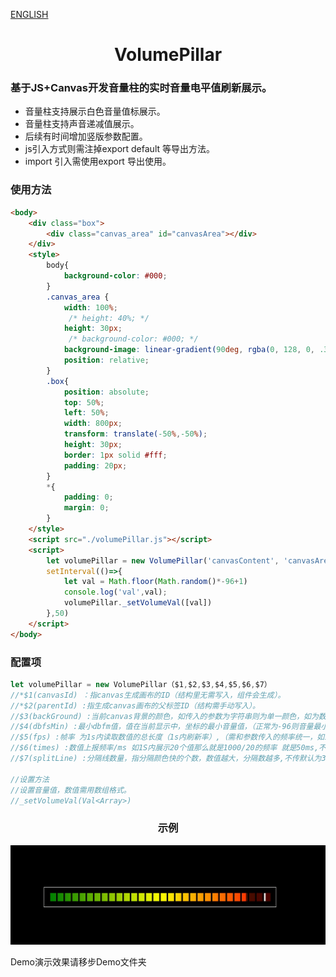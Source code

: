 [ENGLISH](./README.md)

<h1 align="center">VolumePillar</h1>


### 基于JS+Canvas开发音量柱的实时音量电平值刷新展示。

- 音量柱支持展示白色音量值标展示。
- 音量柱支持声音递减值展示。
- 后续有时间增加竖版参数配置。
- js引入方式则需注掉export default 等导出方法。
- import 引入需使用export 导出使用。

### 使用方法

```html
<body>
    <div class="box">
        <div class="canvas_area" id="canvasArea"></div>
    </div>
    <style>
        body{
            background-color: #000;
        }
        .canvas_area {
            width: 100%;
             /* height: 40%; */
            height: 30px;
             /* background-color: #000; */
            background-image: linear-gradient(90deg, rgba(0, 128, 0, .3), rgba(255, 255, 0, .3), rgba(255, 0, 0, .3));
            position: relative;
        }
        .box{
            position: absolute;
            top: 50%;
            left: 50%;
            width: 800px;
            transform: translate(-50%,-50%);
            height: 30px;
            border: 1px solid #fff;
            padding: 20px;
        }
        *{
            padding: 0;
            margin: 0;
        }
    </style>
    <script src="./volumePillar.js"></script>
    <script>
        let volumePillar = new VolumePillar('canvasContent', 'canvasArea',['rgb(0,128,0)', 'rgb(255,255,0)', 'rgb(255,0,0)'],-54,20,50)
        setInterval(()=>{
            let val = Math.floor(Math.random()*-96+1)
            console.log('val',val);
            volumePillar._setVolumeVal([val])
        },50)
    </script>
</body>
```
### 配置项
```javascript
let volumePillar = new VolumePillar（$1,$2,$3,$4,$5,$6,$7）
//*$1(canvasId) ：指canvas生成画布的ID（结构里无需写入，组件会生成）。
//*$2(parentId) :指生成canvas画布的父标签ID（结构需手动写入）。
//$3(backGround) :当前canvas背景的颜色，如传入的参数为字符串则为单一颜色，如为数组则为渐变颜色,不传参数则默认为红黄蓝的渐变色。
//$4(dbfsMin) :最小dbfm值，值在当前显示中，坐标的最小音量值，（正常为-96则音量最小），不传默认为-54。
//$5(fps) :帧率 为1s内读取数值的总长度（1s内刷新率）,（需和参数传入的频率统一，如1s内展示20个值则传参设置音量值时也需1s内传入20个音量值进行展示），不传默认为20帧。
//$6(times) :数值上报频率/ms 如1S内展示20个值那么就是1000/20的频率 就是50ms,不传默认为1000。
//$7(splitLine) :分隔线数量，指分隔颜色快的个数，数值越大，分隔数越多,不传默认为30。

//设置方法
//设置音量值，数值需用数组格式。
//_setVolumeVal(Val<Array>)
```

<h3 align="center">示例</h3>

<p align="center">
    <img src="./Demo/image.gif" />
</p>


Demo演示效果请移步Demo文件夹